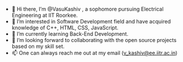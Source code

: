 - 👋 Hi there, I’m @VasuKashiv , a sophomore pursuing Electrical Engineering at IIT Roorkee. 
- 👀 I’m interested in Software Development field and have acquired knowledge of C++, HTML, CSS, JavaScript.
- 🌱 I’m currently learning Back-End Development.
- 💞️ I’m looking forward to collaborating with the open source projects based on my skill set.
- 📫 One can always reach me out at my email (v_kashiv@ee.iitr.ac.in)

<!---
VasuKashiv/VasuKashiv is a ✨ special ✨ repository because its `README.md` (this file) appears on your GitHub profile.
You can click the Preview link to take a look at your changes.
--->
